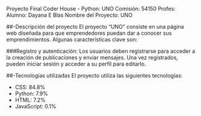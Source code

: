 
Proyecto Final Coder House - Python: UNO
Comisión: 54150
Profes: 
Alumno: Dayana E Blas
Nombre del Proyecto: UNO


##-Descripción del proyecto
El proyecto “UNO” consiste en una página web diseñada para que emprendedores puedan dar a conocer sus emprendimientos. Algunas características clave son:

###Registro y autenticación: Los usuarios deben registrarse para acceder a la creación de publicaciones y enviar mensajes. Una vez registrados, pueden iniciar sesión y acceder a su perfil para editarlo.

##-Tecnologías utilizadas
El proyecto utiliza las siguientes tecnologías:

- CSS: 84.8%
- Python: 7.9%
- HTML: 7.2%
- JavaScript: 0.1%